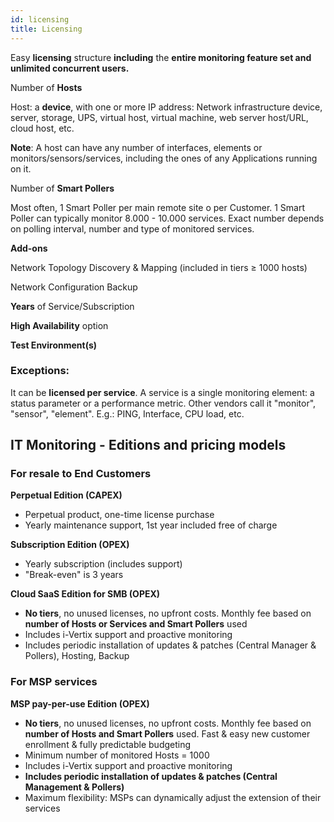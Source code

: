 ```yaml
---
id: licensing
title: Licensing
---
```


Easy **licensing** structure **including** the **entire monitoring feature set and unlimited concurrent users.**

Number of **Hosts**

Host: a **device**, with one or more IP address: Network infrastructure device, server, storage, UPS, virtual host, virtual machine, web server host/URL, cloud host, etc.

**Note**: A host can have any number of interfaces, elements or monitors/sensors/services, including the ones of any Applications running on it.

Number of **Smart Pollers**

Most often, 1 Smart Poller per main remote site o per Customer. 1 Smart Poller can typically monitor 8.000 - 10.000 services. Exact number depends on polling interval, number and type of monitored services.

**Add-ons**

Network Topology Discovery & Mapping (included in tiers ≥ 1000 hosts)

Network Configuration Backup 

**Years** of Service/Subscription

**High Availability** option

**Test Environment(s)**

### Exceptions: 
It can be **licensed per service**. A service is a single monitoring element: a status parameter or a performance metric. Other vendors call it "monitor", "sensor", "element". E.g.: PING, Interface, CPU load, etc.

## IT Monitoring - Editions and pricing models

### For resale to End Customers 
**Perpetual Edition (CAPEX)**
* Perpetual product, one-time license purchase 
* Yearly maintenance support, 1st year included free of charge

**Subscription Edition (OPEX)**
* Yearly subscription (includes support)
* "Break-even" is 3 years

**Cloud SaaS Edition for SMB (OPEX)**
* **No tiers**, no unused licenses, no upfront costs. Monthly fee based on **number of Hosts or Services and Smart Pollers** used 
* Includes i-Vertix support and proactive monitoring 
* Includes periodic installation of updates & patches (Central Manager & Pollers), Hosting, Backup 

### For MSP services  
**MSP pay-per-use Edition (OPEX)**
* **No tiers**, no unused licenses, no upfront costs. Monthly fee based on **number of Hosts and Smart Pollers** used. Fast & easy new customer enrollment & fully predictable budgeting
* Minimum number of monitored Hosts = 1000
* Includes i-Vertix support and proactive monitoring
* **Includes periodic installation of updates & patches (Central Management & Pollers)**
* Maximum flexibility: MSPs can dynamically adjust the extension of their services
